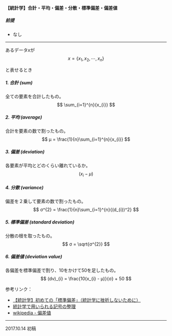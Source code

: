 #### 【統計学】合計・平均・偏差・分散・標準偏差・偏差値
##### 前提
- なし
---
あるデータ$x$が
$$
x = \{ x_{1}, x_{2},\cdots,x_{n}\}
$$

と表せるとき


##### 1. 合計 (sum)
全ての要素を合計したもの。
$$
  \sum_{i=1}^{n}{x_{i}}
$$

##### 2. 平均 (average)
合計を要素の数で割ったもの。
$$
  μ = \frac{1}{n}\sum_{i=1}^{n}{x_{i}}
$$

##### 3. 偏差 (deviation)
各要素が平均とどのくらい離れているか。
$$
  (x_{i} - μ)
$$

##### 4. 分散 (variance)
偏差を２乗して要素の数で割ったもの。
$$
  σ^{2} = \frac{1}{n}\sum_{i=1}^{n}{(d_{i})^2}
$$

##### 5. 標準偏差 (standard deviation)
分散の根を取ったもの。
$$
  σ = \sqrt{σ^{2}}
$$

##### 6. 偏差値 (deviation value)
各偏差を標準偏差で割り、10をかけて50を足したもの。
$$
  (dv)_{i} = \frac{10(x_{i} - μ)}{σ} + 50
$$

参考リンク：<br>

- [【統計学】初めての「標準偏差」（統計学に挫折しないために）](https://qiita.com/kenmatsu4/items/e6c6acb289c02609e619)
- [統計学で用いられる記号の整理](http://data-science.gr.jp/theory/tbs_symbol.html)
- [wikipedia - 偏差値](https://ja.wikipedia.org/wiki/%E5%81%8F%E5%B7%AE%E5%80%A4)
---
2017.10.14 初稿
